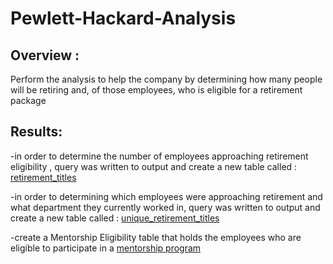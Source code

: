 # Pewlett-Hackard-Analysis

## Overview :

Perform the analysis to help the company by determining how many people will be retiring and, of those employees, who is eligible for a retirement package


## Results:

-in order to determine the number of employees approaching retirement eligibility ,  query was written to output and create a new table called :  [retirement_titles](https://github.com/Ahmed-nidhal/Pewlett-Hackard-Analysis/blob/main/Analysis%20Projects%20Folder/Pewlett-Hackard-Analysis%20Folder/retirement_titles.PNG)



-in order to determining which employees were approaching retirement and what department they currently worked in, query was written to output and create a new table called :  [unique_retirement_titles](https://github.com/Ahmed-nidhal/Pewlett-Hackard-Analysis/blob/main/Analysis%20Projects%20Folder/Pewlett-Hackard-Analysis%20Folder/unique_retirement_titles.PNG)

-create a Mentorship Eligibility table that holds the employees who are eligible to participate in a [mentorship program](https://github.com/Ahmed-nidhal/Pewlett-Hackard-Analysis/blob/main/Analysis%20Projects%20Folder/Pewlett-Hackard-Analysis%20Folder/mentorship_eligibilty.PNG)







